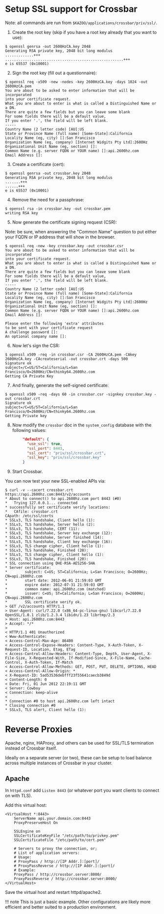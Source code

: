# Setup SSL support for Crossbar

Note: all commands are run from `$KAZOO/applications/crossbar/priv/ssl/`.

1. Create the root key (skip if you have a root key already that you want to use):

```shell
$ openssl genrsa -out 2600HzCA.key 2048
Generating RSA private key, 2048 bit long modulus
.............+++
......................................................+++
e is 65537 (0x10001)
```

2. Sign the root key (fill out a questionnaire):

```shell
$ openssl req -x509 -new -nodes -key 2600HzCA.key -days 1024 -out 2600HzCA.pem
You are about to be asked to enter information that will be incorporated
into your certificate request.
What you are about to enter is what is called a Distinguished Name or a DN.
There are quite a few fields but you can leave some blank
For some fields there will be a default value,
If you enter '.', the field will be left blank.
-----
Country Name (2 letter code) [AU]:US
State or Province Name (full name) [Some-State]:California
Locality Name (eg, city) []:San Francisco
Organization Name (eg, company) [Internet Widgits Pty Ltd]:2600Hz
Organizational Unit Name (eg, section) []:
Common Name (e.g. server FQDN or YOUR name) []:api.2600hz.com
Email Address []:
```

3. Create a certificate (cert):

```shell
$ openssl genrsa -out crossbar.key 2048
Generating RSA private key, 2048 bit long modulus
.......+++
......+++
e is 65537 (0x10001)
```

4. Remove the need for a passphrase:

```shell
$ openssl rsa -in crossbar.key -out crossbar.pem
writing RSA key
```

5. Now generate the certificate signing request (CSR):

Note: be sure, when answering the "Common Name" question to put either your FQDN or IP address that will show in the browser.

```shell
$ openssl req -new -key crossbar.key -out crossbar.csr
You are about to be asked to enter information that will be incorporated
into your certificate request.
What you are about to enter is what is called a Distinguished Name or a DN.
There are quite a few fields but you can leave some blank
For some fields there will be a default value,
If you enter '.', the field will be left blank.
-----
Country Name (2 letter code) [AU]:US
State or Province Name (full name) [Some-State]:California
Locality Name (eg, city) []:San Francisco
Organization Name (eg, company) [Internet Widgits Pty Ltd]:2600Hz
Organizational Unit Name (eg, section) []:
Common Name (e.g. server FQDN or YOUR name) []:api.2600hz.com
Email Address []:

Please enter the following 'extra' attributes
to be sent with your certificate request
A challenge password []:
An optional company name []:
```

6. Now let's sign the CSR:

```shell
$ openssl x509 -req -in crossbar.csr -CA 2600HzCA.pem -CAkey 2600HzCA.key -CAcreateserial -out crossbar.crt -days 500
Signature ok
subject=/C=US/ST=California/L=San Francisco/O=2600Hz/CN=thinky64.2600hz.com
Getting CA Private Key
```

7. And finally, generate the self-signed certificate:

```shell
$ openssl x509 -req -days 60 -in crossbar.csr -signkey crossbar.key -out crossbar.crt
Signature ok
subject=/C=US/ST=California/L=San Francisco/O=2600Hz/CN=thinky64.2600hz.com
Getting Private key
```

8. Now modify the `crossbar` doc in the `system_config` database with the following values:

```json
        "default": {
          "use_ssl": true,
          "ssl_port": 8443,
          "ssl_cert": "priv/ssl/crossbar.crt",
          "ssl_key": "priv/ssl/crossbar.key"
        }
```

9. Start Crossbar.

You can now test your new SSL-enabled APIs via:

```shell
$ curl -v --cacert crossbar.crt https://api.2600hz.com:8443/v2/accounts
* About to connect() to api.2600hz.com port 8443 (#0)
*   Trying 127.0.0.1... connected
* successfully set certificate verify locations:
*   CAfile: crossbar.crt
CApath: /etc/ssl/certs
* SSLv3, TLS handshake, Client hello (1):
* SSLv3, TLS handshake, Server hello (2):
* SSLv3, TLS handshake, CERT (11):
* SSLv3, TLS handshake, Server key exchange (12):
* SSLv3, TLS handshake, Server finished (14):
* SSLv3, TLS handshake, Client key exchange (16):
* SSLv3, TLS change cipher, Client hello (1):
* SSLv3, TLS handshake, Finished (20):
* SSLv3, TLS change cipher, Client hello (1):
* SSLv3, TLS handshake, Finished (20):
* SSL connection using DHE-RSA-AES256-SHA
* Server certificate:
*        subject: C=US; ST=California; L=San Francisco; O=2600Hz; CN=api.2600hz.com
*        start date: 2012-06-01 21:59:03 GMT
*        expire date: 2012-07-31 21:59:03 GMT
*        common name: api.2600hz.com (matched)
*        issuer: C=US; ST=California; L=San Francisco; O=2600Hz; CN=api.2600hz.com
*        SSL certificate verify ok.
> GET /v2/accounts HTTP/1.1
> User-Agent: curl/7.22.0 (x86_64-pc-linux-gnu) libcurl/7.22.0 OpenSSL/1.0.1 zlib/1.2.3.4 libidn/1.23 librtmp/2.3
> Host: api.2600hz.com:8443
> Accept: */*
>
< HTTP/1.1 401 Unauthorized
< Www-Authenticate:
< Access-Control-Max-Age: 86400
< Access-Control-Expose-Headers: Content-Type, X-Auth-Token, X-Request-ID, Location, Etag, ETag
< Access-Control-Allow-Headers: Content-Type, Depth, User-Agent, X-File-Size, X-Requested-With, If-Modified-Since, X-File-Name, Cache-Control, X-Auth-Token, If-Match
< Access-Control-Allow-Methods: GET, POST, PUT, DELETE, OPTIONS, HEAD
< Access-Control-Allow-Origin: *
< X-Request-ID: 5ad53536debfff23f55641caecb3849d
< Content-Length: 0
< Date: Fri, 01 Jun 2012 22:19:11 GMT
< Server: Cowboy
< Connection: keep-alive
<
* Connection #0 to host api.2600hz.com left intact
* Closing connection #0
* SSLv3, TLS alert, Client hello (1):
```

# Reverse Proxies

Apache, nginx, HAProxy, and others can be used for SSL/TLS termination instead of Crossbar itself.

Ideally on a separate server (or two), these can be setup to load balance across multiple instances of Crossbar in your cluster.

## Apache

In `httpd.conf` add `Listen 8443` (or whatever port you want clients to connect on with TLS).

Add this virtual host:

```
<VirtualHost *:8443>
    ServerName api.your.domain.com:8443
    ProxyPreserveHost On

    SSLEngine on
    SSLCertificateKeyFile "/etc/path/to/privkey.pem"
    SSLCertificateFile "/etc/path/to/cert.pem"

    # Servers to proxy the connection, or;
    # List of application servers:
    # Usage:
    # ProxyPass / http://[IP Addr.]:[port]/
    # ProxyPassReverse / http://[IP Addr.]:[port]/
    # Example:
    ProxyPass / http://crossbar.server:8000/
    ProxyPassReverse / http://crossbar.server:8000/
</VirtualHost>
```

Save the virtual host and restart httpd/apache2.

!!! note
    This is just a basic example. Other configurations are likely more efficient and better suited to a production environment.
